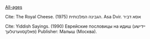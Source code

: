 <ins>All-ages</ins> 

Cite: The Royal Cheese. (1975) הגבינה המלכותית. Asa Dvir. אסא דביר

Cite: Yiddish Sayings. (1990) Еврейские пословицы на идиш (יידישע פאלקסווערטלעך) Publisher: Малыш (Москва).
